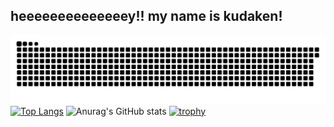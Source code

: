 ## heeeeeeeeeeeeeey!! my name is kudaken!  
![SVG](https://github.com/kudaken0/kudaken0/blob/main/images/github-user.svg)
[![Top Langs](https://github-readme-stats.vercel.app/api/top-langs/?username=kudaken0&theme=shadow_blue)](https://github.com/anuraghazra/github-readme-stats) 
![Anurag's GitHub stats](https://github-readme-stats.vercel.app/api?username=kudaken0&theme=shadow_blue)
[![trophy](https://github-profile-trophy.vercel.app/?username=kudaken0&theme=shadow_blue&column=7)](https://github.com/ryo-ma/github-profile-trophy)
